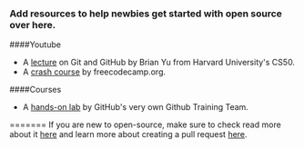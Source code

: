 ### Add resources to help newbies get started with open source over here.

####Youtube

- A [lecture](https://youtu.be/NcoBAfJ6l2Q) on Git and GitHub by Brian Yu from Harvard University's CS50.
- A [crash course](https://youtu.be/RGOj5yH7evk) by freecodecamp.org.

####Courses

- A [hands-on lab](https://lab.github.com/githubtraining/introduction-to-github) by GitHub's very own Github Training Team.

=======
If you are new to open-source, make sure to check read more about it [here](https://www.digitalocean.com/community/tutorial_series/an-introduction-to-open-source) and learn more about creating a pull request [here](https://www.digitalocean.com/community/tutorials/how-to-create-a-pull-request-on-github).

